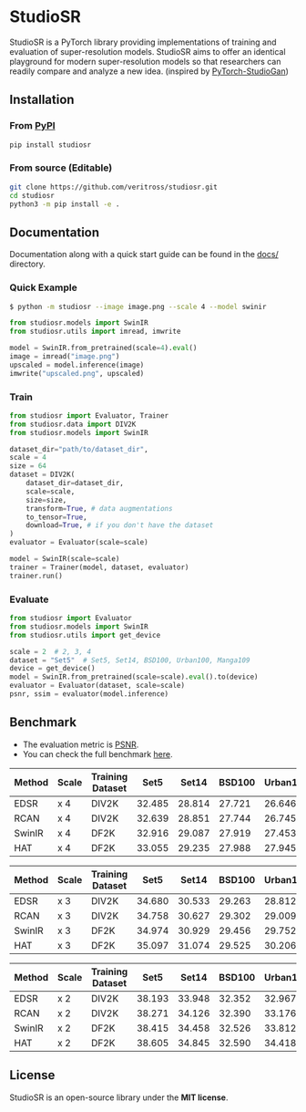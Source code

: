 # StudioSR
StudioSR is a PyTorch library providing implementations of training and evaluation of super-resolution models. StudioSR aims to offer an identical playground for modern super-resolution models so that researchers can readily compare and analyze a new idea. (inspired by [PyTorch-StudioGan](https://github.com/POSTECH-CVLab/PyTorch-StudioGAN))


## Installation

### From [PyPI](https://pypi.org/project/studiosr/)
```bash
pip install studiosr
```

### From source (Editable)
```bash
git clone https://github.com/veritross/studiosr.git
cd studiosr
python3 -m pip install -e .
```


## Documentation
Documentation along with a quick start guide can be found in the [docs/](./docs/) directory.

### Quick Example

```bash
$ python -m studiosr --image image.png --scale 4 --model swinir
```

```python
from studiosr.models import SwinIR
from studiosr.utils import imread, imwrite

model = SwinIR.from_pretrained(scale=4).eval()
image = imread("image.png")
upscaled = model.inference(image)
imwrite("upscaled.png", upscaled)
```

### Train
```python
from studiosr import Evaluator, Trainer
from studiosr.data import DIV2K
from studiosr.models import SwinIR

dataset_dir="path/to/dataset_dir",
scale = 4
size = 64
dataset = DIV2K(
    dataset_dir=dataset_dir,
    scale=scale,
    size=size,
    transform=True, # data augmentations
    to_tensor=True,
    download=True, # if you don't have the dataset
)
evaluator = Evaluator(scale=scale)

model = SwinIR(scale=scale)
trainer = Trainer(model, dataset, evaluator)
trainer.run()
```

### Evaluate
```python
from studiosr import Evaluator
from studiosr.models import SwinIR
from studiosr.utils import get_device

scale = 2  # 2, 3, 4
dataset = "Set5"  # Set5, Set14, BSD100, Urban100, Manga109
device = get_device()
model = SwinIR.from_pretrained(scale=scale).eval().to(device)
evaluator = Evaluator(dataset, scale=scale)
psnr, ssim = evaluator(model.inference)
```


## Benchmark
- The evaluation metric is [PSNR](https://en.wikipedia.org/wiki/Peak_signal-to-noise_ratio).
- You can check the full benchmark [here](./docs/benchmark.md).

| Method | Scale | Training Dataset | Set5   | Set14  | BSD100 | Urban100 |
| ------ | ----- | ---------------- | ------ | ------ | ------ | -------- |
| EDSR   | x 4   | DIV2K            | 32.485 | 28.814 | 27.721 | 26.646   |
| RCAN   | x 4   | DIV2K            | 32.639 | 28.851 | 27.744 | 26.745   |
| SwinIR | x 4   | DF2K             | 32.916 | 29.087 | 27.919 | 27.453   |
| HAT    | x 4   | DF2K             | 33.055 | 29.235 | 27.988 | 27.945   |

| Method | Scale | Training Dataset | Set5   | Set14  | BSD100 | Urban100 |
| ------ | ----- | ---------------- | ------ | ------ | ------ | -------- |
| EDSR   | x 3   | DIV2K            | 34.680 | 30.533 | 29.263 | 28.812   |
| RCAN   | x 3   | DIV2K            | 34.758 | 30.627 | 29.302 | 29.009   |
| SwinIR | x 3   | DF2K             | 34.974 | 30.929 | 29.456 | 29.752   |
| HAT    | x 3   | DF2K             | 35.097 | 31.074 | 29.525 | 30.206   |

| Method | Scale | Training Dataset | Set5   | Set14  | BSD100 | Urban100 |
| ------ | ----- | ---------------- | ------ | ------ | ------ | -------- |
| EDSR   | x 2   | DIV2K            | 38.193 | 33.948 | 32.352 | 32.967   |
| RCAN   | x 2   | DIV2K            | 38.271 | 34.126 | 32.390 | 33.176   |
| SwinIR | x 2   | DF2K             | 38.415 | 34.458 | 32.526 | 33.812   |
| HAT    | x 2   | DF2K             | 38.605 | 34.845 | 32.590 | 34.418   |

## License
StudioSR is an open-source library under the **MIT license**. 
